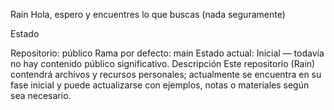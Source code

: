 Rain
Hola, espero y encuentres lo que buscas (nada seguramente)

Estado

Repositorio: público
Rama por defecto: main
Estado actual: Inicial — todavía no hay contenido público significativo.
Descripción Este repositorio (Rain) contendrá archivos y recursos personales; actualmente se encuentra en su fase inicial y puede actualizarse con ejemplos, notas o materiales según sea necesario.
